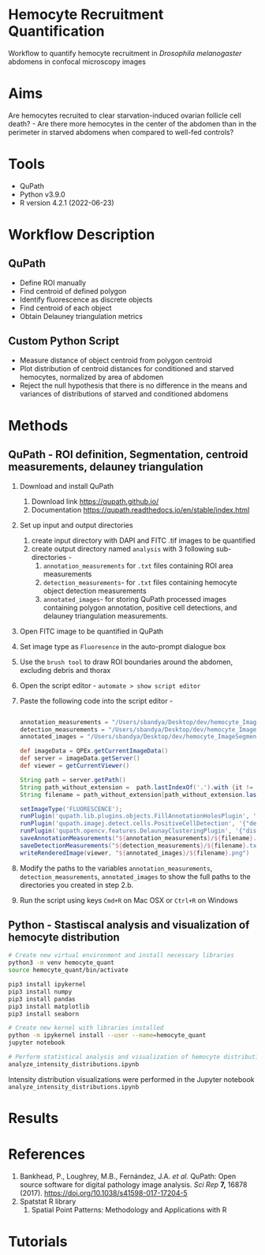 # Hemocyte Recruitment Quantification
Workflow to quantify hemocyte recruitment in _Drosophila melanogaster_ abdomens in confocal microscopy images


# Aims

Are hemocytes recruited to clear starvation-induced ovarian follicle cell death? 
	- Are there more hemocytes in the center of the abdomen than in the perimeter in starved abdomens when compared to well-fed controls?

# Tools

- QuPath
- Python v3.9.0
- R version 4.2.1 (2022-06-23)

# Workflow Description

## QuPath

- Define ROI manually
- Find centroid of defined polygon
- Identify fluorescence as discrete objects
- Find centroid of each object
- Obtain Delauney triangulation metrics

## Custom Python Script

- Measure distance of object centroid from polygon centroid
- Plot distribution of centroid distances for conditioned and starved hemocytes, normalized by area of abdomen
- Reject the null hypothesis that there is no difference in the means and variances of distributions of starved and conditioned abdomens

# Methods

## QuPath - ROI definition, Segmentation, centroid measurements, delauney triangulation

1. Download and install QuPath  
    1. Download link https://qupath.github.io/ 
    2. Documentation https://qupath.readthedocs.io/en/stable/index.html
2. Set up input and output directories
    1. create input directory with DAPI and FITC .tif images to be quantified 
    2. create output directory named `analysis` with 3 following sub-directories -
        1. `annotation_measurements` for `.txt` files containing ROI area measurements
        2. `detection_measurements`- for `.txt` files containing hemocyte object detection measurements
        3.  `annotated_images`- for storing QuPath processed images containing polygon annotation, positive cell detections, and delauney triangulation measurements. 
3. Open FITC image to be quantified in QuPath
4. Set image type as `Fluoresence` in the auto-prompt dialogue box
5. Use the `brush tool` to draw ROI boundaries around the abdomen, excluding debris and thorax
6. Open the script editor - `automate > show script editor`
7. Paste the following code into the script editor -
    
    ```groovy
    
    annotation_measurements = "/Users/sbandya/Desktop/dev/hemocyte_ImageSegmentation/analysis/annotation_measurements"
    detection_measurements = "/Users/sbandya/Desktop/dev/hemocyte_ImageSegmentation/analysis/detection_measurements"
    annotated_images = "/Users/sbandya/Desktop/dev/hemocyte_ImageSegmentation/analysis/annotated_images"
    
    def imageData = QPEx.getCurrentImageData()
    def server = imageData.getServer()
    def viewer = getCurrentViewer()
    
    String path = server.getPath()
    String path_without_extension =  path.lastIndexOf('.').with {it != -1 ? path[0..<it] : path}
    String filename = path_without_extension[path_without_extension.lastIndexOf('/')+1..-1]
    
    setImageType('FLUORESCENCE');
    runPlugin('qupath.lib.plugins.objects.FillAnnotationHolesPlugin', '{}');
    runPlugin('qupath.imagej.detect.cells.PositiveCellDetection', '{"detectionImage": "Green",  "requestedPixelSizeMicrons": 0.5,  "backgroundRadiusMicrons": 7.0,  "medianRadiusMicrons": 0.0,  "sigmaMicrons": 0.5,  "minAreaMicrons": 1.0,  "maxAreaMicrons": 400.0,  "threshold": 25.0,  "watershedPostProcess": true,  "cellExpansionMicrons": 5.0,  "includeNuclei": true,  "smoothBoundaries": true,  "makeMeasurements": true,  "thresholdCompartment": "Nucleus: Green max",  "thresholdPositive1": 10.0,  "thresholdPositive2": 20.0,  "thresholdPositive3": 30.0,  "singleThreshold": true}');
    runPlugin('qupath.opencv.features.DelaunayClusteringPlugin', '{"distanceThresholdMicrons": 0.0,  "limitByClass": false,  "addClusterMeasurements": false}');
    saveAnnotationMeasurements("${annotation_measurements}/${filename}.txt")
    saveDetectionMeasurements("${detection_measurements}/${filename}.txt")
    writeRenderedImage(viewer, "${annotated_images}/${filename}.png")
    ```
    
8. Modify the paths to the variables `annotation_measurements`, `detection_measurements`, `annotated_images` to show the full paths to the directories you created in step 2.b.
9. Run the script using keys `Cmd+R` on Mac OSX or `Ctrl+R` on Windows

## Python - Stastiscal analysis  and visualization of hemocyte distribution

```bash
# Create new virtual environment and install necessary libraries
python3 -m venv hemocyte_quant
source hemocyte_quant/bin/activate

pip3 install ipykernel 
pip3 install numpy 
pip3 install pandas 
pip3 install matplotlib 
pip3 install seaborn

# Create new kernel with libraries installed
python -m ipykernel install --user --name=hemocyte_quant
jupyter notebook 

# Perform statistical analysis and visualization of hemocyte distribution 
analyze_intensity_distributions.ipynb

```

Intensity distribution visualizations were performed in the Jupyter notebook `analyze_intensity_distributions.ipynb` 

# Results


# References

1. Bankhead, P., Loughrey, M.B., Fernández, J.A. *et al.* QuPath: Open source software for digital pathology image analysis. *Sci Rep* **7,** 16878 (2017). https://doi.org/10.1038/s41598-017-17204-5
2. Spatstat R library
    1. Spatial Point Patterns: Methodology and Applications with R

# Tutorials

